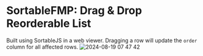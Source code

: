 # SortableFMP: Drag & Drop Reorderable List
Built using SortableJS in a web viewer. Dragging a row will update the `order` column for all affected rows. 
![2024-08-19 07 47 42](https://github.com/user-attachments/assets/79f80001-6671-49f8-8c3b-fd2dfe7368cd)
